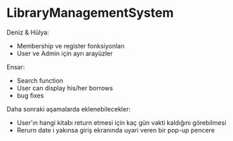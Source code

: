 # LibraryManagementSystem

Deniz & Hülya:

- Membership ve register fonksiyonları
- User ve Admin için ayrı arayüzler 

Ensar:

- Search function
- User can display his/her borrows
- bug fixes

Daha sonraki aşamalarda eklenebilecekler:

- User'ın hangi kitabı return etmesi için kaç gün vakti kaldığını görebilmesi 
- Rerurn date i yakınsa giriş ekranında uyari veren bir pop-up pencere
